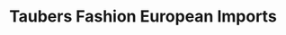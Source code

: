 ---
title: "Taubers Fashion European Imports"
url: /lakewood/taubers-fashion-european-imports/
shop: clothes
---